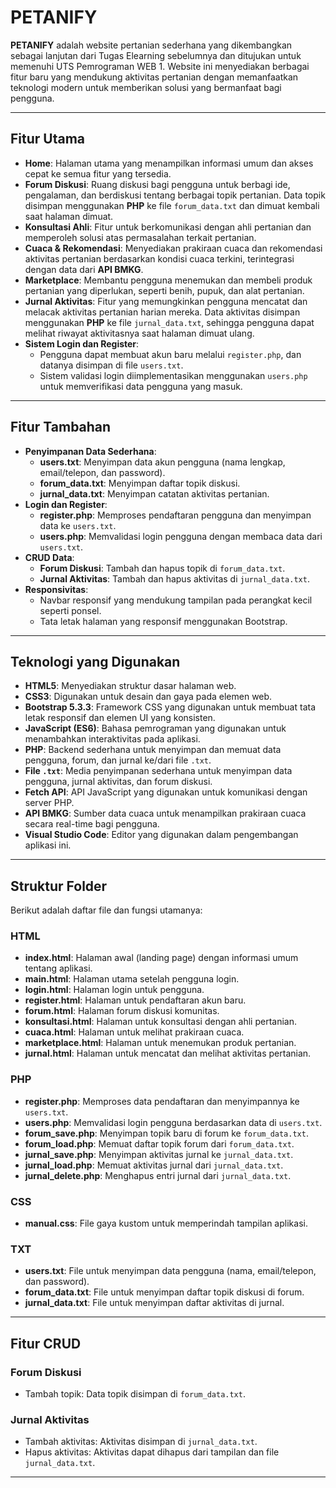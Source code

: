 # **PETANIFY**

**PETANIFY** adalah website pertanian sederhana yang dikembangkan sebagai lanjutan dari Tugas Elearning sebelumnya dan ditujukan untuk memenuhi UTS Pemrograman WEB 1. Website ini menyediakan berbagai fitur baru yang mendukung aktivitas pertanian dengan memanfaatkan teknologi modern untuk memberikan solusi yang bermanfaat bagi pengguna.

---

## **Fitur Utama**

- **Home**: Halaman utama yang menampilkan informasi umum dan akses cepat ke semua fitur yang tersedia.
- **Forum Diskusi**: Ruang diskusi bagi pengguna untuk berbagi ide, pengalaman, dan berdiskusi tentang berbagai topik pertanian. Data topik disimpan menggunakan **PHP** ke file `forum_data.txt` dan dimuat kembali saat halaman dimuat.
- **Konsultasi Ahli**: Fitur untuk berkomunikasi dengan ahli pertanian dan memperoleh solusi atas permasalahan terkait pertanian.
- **Cuaca & Rekomendasi**: Menyediakan prakiraan cuaca dan rekomendasi aktivitas pertanian berdasarkan kondisi cuaca terkini, terintegrasi dengan data dari **API BMKG**.
- **Marketplace**: Membantu pengguna menemukan dan membeli produk pertanian yang diperlukan, seperti benih, pupuk, dan alat pertanian.
- **Jurnal Aktivitas**: Fitur yang memungkinkan pengguna mencatat dan melacak aktivitas pertanian harian mereka. Data aktivitas disimpan menggunakan **PHP** ke file `jurnal_data.txt`, sehingga pengguna dapat melihat riwayat aktivitasnya saat halaman dimuat ulang.
- **Sistem Login dan Register**:
  - Pengguna dapat membuat akun baru melalui `register.php`, dan datanya disimpan di file `users.txt`.
  - Sistem validasi login diimplementasikan menggunakan `users.php` untuk memverifikasi data pengguna yang masuk.

---

## **Fitur Tambahan**

- **Penyimpanan Data Sederhana**:
  - **users.txt**: Menyimpan data akun pengguna (nama lengkap, email/telepon, dan password).
  - **forum_data.txt**: Menyimpan daftar topik diskusi.
  - **jurnal_data.txt**: Menyimpan catatan aktivitas pertanian.
- **Login dan Register**:
  - **register.php**: Memproses pendaftaran pengguna dan menyimpan data ke `users.txt`.
  - **users.php**: Memvalidasi login pengguna dengan membaca data dari `users.txt`.
- **CRUD Data**:
  - **Forum Diskusi**: Tambah dan hapus topik di `forum_data.txt`.
  - **Jurnal Aktivitas**: Tambah dan hapus aktivitas di `jurnal_data.txt`.
- **Responsivitas**:
  - Navbar responsif yang mendukung tampilan pada perangkat kecil seperti ponsel.
  - Tata letak halaman yang responsif menggunakan Bootstrap.

---

## **Teknologi yang Digunakan**

- **HTML5**: Menyediakan struktur dasar halaman web.
- **CSS3**: Digunakan untuk desain dan gaya pada elemen web.
- **Bootstrap 5.3.3**: Framework CSS yang digunakan untuk membuat tata letak responsif dan elemen UI yang konsisten.
- **JavaScript (ES6)**: Bahasa pemrograman yang digunakan untuk menambahkan interaktivitas pada aplikasi.
- **PHP**: Backend sederhana untuk menyimpan dan memuat data pengguna, forum, dan jurnal ke/dari file `.txt`.
- **File `.txt`**: Media penyimpanan sederhana untuk menyimpan data pengguna, jurnal aktivitas, dan forum diskusi.
- **Fetch API**: API JavaScript yang digunakan untuk komunikasi dengan server PHP.
- **API BMKG**: Sumber data cuaca untuk menampilkan prakiraan cuaca secara real-time bagi pengguna.
- **Visual Studio Code**: Editor yang digunakan dalam pengembangan aplikasi ini.

---

## **Struktur Folder**

Berikut adalah daftar file dan fungsi utamanya:

### **HTML**
- **index.html**: Halaman awal (landing page) dengan informasi umum tentang aplikasi.
- **main.html**: Halaman utama setelah pengguna login.
- **login.html**: Halaman login untuk pengguna.
- **register.html**: Halaman untuk pendaftaran akun baru.
- **forum.html**: Halaman forum diskusi komunitas.
- **konsultasi.html**: Halaman untuk konsultasi dengan ahli pertanian.
- **cuaca.html**: Halaman untuk melihat prakiraan cuaca.
- **marketplace.html**: Halaman untuk menemukan produk pertanian.
- **jurnal.html**: Halaman untuk mencatat dan melihat aktivitas pertanian.

### **PHP**
- **register.php**: Memproses data pendaftaran dan menyimpannya ke `users.txt`.
- **users.php**: Memvalidasi login pengguna berdasarkan data di `users.txt`.
- **forum_save.php**: Menyimpan topik baru di forum ke `forum_data.txt`.
- **forum_load.php**: Memuat daftar topik forum dari `forum_data.txt`.
- **jurnal_save.php**: Menyimpan aktivitas jurnal ke `jurnal_data.txt`.
- **jurnal_load.php**: Memuat aktivitas jurnal dari `jurnal_data.txt`.
- **jurnal_delete.php**: Menghapus entri jurnal dari `jurnal_data.txt`.

### **CSS**
- **manual.css**: File gaya kustom untuk memperindah tampilan aplikasi.

### **TXT**
- **users.txt**: File untuk menyimpan data pengguna (nama, email/telepon, dan password).
- **forum_data.txt**: File untuk menyimpan daftar topik diskusi di forum.
- **jurnal_data.txt**: File untuk menyimpan daftar aktivitas di jurnal.

---

## **Fitur CRUD**

### **Forum Diskusi**
- Tambah topik: Data topik disimpan di `forum_data.txt`.

### **Jurnal Aktivitas**
- Tambah aktivitas: Aktivitas disimpan di `jurnal_data.txt`.
- Hapus aktivitas: Aktivitas dapat dihapus dari tampilan dan file `jurnal_data.txt`.

---

